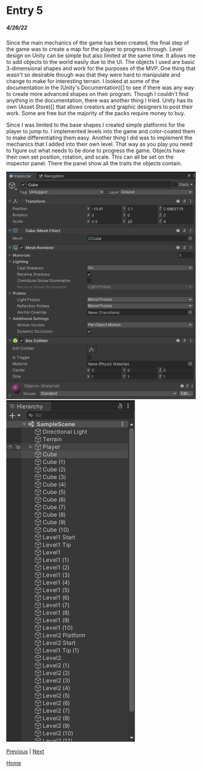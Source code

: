 # Entry 5
##### 4/26/22

Since the main mechanics of the game has been created, the final step of the game was to create a map for the player to progress through. Level design on Unity can be simple but also limited at the same time. It allows me to add objects to the world easily due to the UI. The objects I used are basic 3-dimensional shapes and work for the purposes of the MVP.  One thing that wasn't so desirable though was that they were hard to manipulate and change to make for interesting terrain. I looked at some of the documentation in the (Unity's Documentation)[] to see if there was any way to create more advanced shapes on their program. Though I couldn't find anything in the documentation, there was another thing I tried. Unity has its own (Asset Store)[] that allows creators and graphic designers to post their work. Some are free but the majority of the packs require money to buy. 

Since I was limited to the base shapes I created simple platforms for the player to jump to. I implemented levels into the game and color-coated them to make differentiating them easy. Another thing I did was to implement the mechanics that I added into their own level. That way as you play you need to figure out what needs to be done to progress the game. Objects have their own set position, rotation, and scale. This can all be set on the inspector panel. There the panel show all the traits the objects contain. 

![alt text](https://github.com/ivanc4515/apcsa-freedom-project/blob/master/Screenshot%20APCSA(FP)1.png)
![alt text](https://github.com/ivanc4515/apcsa-freedom-project/blob/master/Screenshot%20APCSA(FP)2.png)

[Previous](entry04.md) | [Next](entry06.md)

[Home](../README.md)
